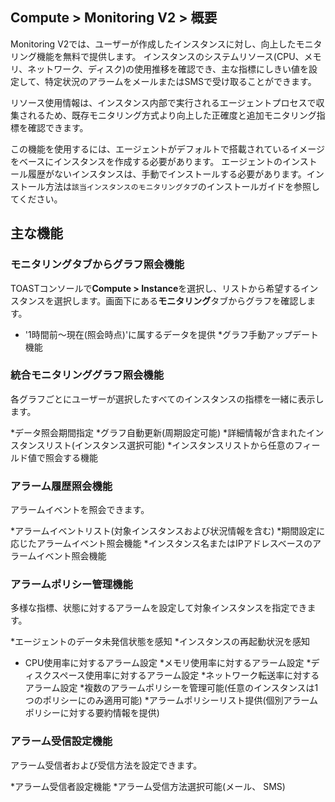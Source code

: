 ﻿## Compute > Monitoring V2 > 概要

Monitoring V2では、ユーザーが作成したインスタンスに対し、向上したモニタリング機能を無料で提供します。
インスタンスのシステムリソース(CPU、メモリ、ネットワーク、ディスク)の使用推移を確認でき、主な指標にしきい値を設定して、特定状況のアラームをメールまたはSMSで受け取ることができます。

リソース使用情報は、インスタンス内部で実行されるエージェントプロセスで収集されるため、既存モニタリング方式より向上した正確度と追加モニタリング指標を確認できます。

この機能を使用するには、エージェントがデフォルトで搭載されているイメージをベースにインスタンスを作成する必要があります。
エージェントのインストール履歴がないインスタンスは、手動でインストールする必要があります。インストール方法は`該当インスタンスのモニタリングタブ`のインストールガイドを参照してください。

## 主な機能


### モニタリングタブからグラフ照会機能
TOASTコンソールで**Compute > Instance**を選択し、リストから希望するインスタンスを選択します。画面下にある**モニタリング**タブからグラフを確認します。

* '1時間前～現在(照会時点)'に属するデータを提供
*グラフ手動アップデート機能


### 統合モニタリンググラフ照会機能
各グラフごとにユーザーが選択したすべてのインスタンスの指標を一緒に表示します。

*データ照会期間指定
*グラフ自動更新(周期設定可能)
*詳細情報が含まれたインスタンスリスト(インスタンス選択可能)
*インスタンスリストから任意のフィールド値で照会する機能

### アラーム履歴照会機能
アラームイベントを照会できます。

*アラームイベントリスト(対象インスタンスおよび状況情報を含む)
*期間設定に応じたアラームイベント照会機能
*インスタンス名またはIPアドレスベースのアラームイベント照会機能

### アラームポリシー管理機能
多様な指標、状態に対するアラームを設定して対象インスタンスを指定できます。

*エージェントのデータ未発信状態を感知
*インスタンスの再起動状況を感知
* CPU使用率に対するアラーム設定
*メモリ使用率に対するアラーム設定
*ディスクスペース使用率に対するアラーム設定
*ネットワーク転送率に対するアラーム設定
*複数のアラームポリシーを管理可能(任意のインスタンスは1つのポリシーにのみ適用可能)
*アラームポリシーリスト提供(個別アラームポリシーに対する要約情報を提供)

### アラーム受信設定機能
アラーム受信者および受信方法を設定できます。

*アラーム受信者設定機能
*アラーム受信方法選択可能(メール、 SMS)
